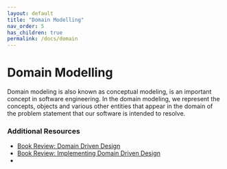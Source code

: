 ```yaml
---
layout: default
title: "Domain Modelling"
nav_order: 5
has_children: true
permalink: /docs/domain
---
```


# Domain Modelling

Domain modeling is also known as conceptual modeling, is an important concept in software engineering. In the domain modeling, we represent the concepts, objects and various other entities that appear in the domain of the problem statement that our software is intended to resolve.



### Additional Resources

* [Book Review: Domain Driven Design](https://garywoodfine.com/book-review-domain-driven-design/)
* [Book Review: Implementing Domain Driven Design](https://garywoodfine.com/book-review-implementing-domain-driven-design/)
* 

